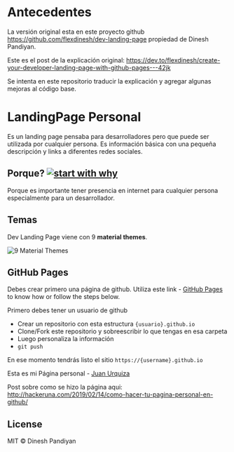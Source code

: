 # Antecedentes

La versión original esta en este proyecto github https://github.com/flexdinesh/dev-landing-page propiedad de Dinesh Pandiyan.

Este es el post de la explicación original: https://dev.to/flexdinesh/create-your-developer-landing-page-with-github-pages---42jk  

Se intenta en este repositorio traducir la explicación y agregar algunas mejoras al código base.

# LandingPage Personal
                                                                                                   
Es un landing page pensaba para desarrolladores pero que puede ser utilizada por cualquier persona.
Es información básica con una pequeña descripción y links a diferentes redes sociales.

## Porque? [![start with why](https://img.shields.io/badge/start%20with-why%3F-brightgreen.svg?style=flat)](http://www.ted.com/talks/simon_sinek_how_great_leaders_inspire_action)

Porque es importante tener presencia en internet para cualquier persona especialmente para un desarrollador.

## Temas

Dev Landing Page viene con 9 **material themes**.

![9 Material Themes](https://image.ibb.co/jJVKCn/dev_landing_page_themes.jpg)


## GitHub Pages

Debes crear primero una página de github. Utiliza este link - [GitHub Pages](https://pages.github.com/) to know how or follow the steps below.

Primero debes tener un usuario de github

* Crear un repositorio con esta estructura `{usuario}.github.io`
* Clone/Fork este repositorio y sobreescribir lo que tengas en esa carpeta
* Luego personaliza la información
* `git push`

En ese momento tendrás listo el sitio `https://{username}.github.io`

Esta es mi Página personal - [Juan Urquiza](https://juanitourquiza.github.io/)

Post sobre como se hizo la página aqui: http://hackeruna.com/2019/02/14/como-hacer-tu-pagina-personal-en-github/

## License

MIT © Dinesh Pandiyan
